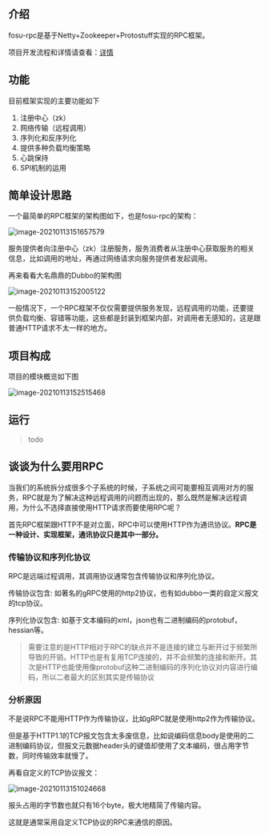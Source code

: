## 介绍

fosu-rpc是基于Netty+Zookeeper+Protostuff实现的RPC框架。

项目开发流程和详情请查看：[详情](https://github.com/ChaoAbner/fosu-rpc/tree/master/docs)

## 功能

目前框架实现的主要功能如下

1. 注册中心（zk）
2. 网络传输（远程调用）
3. 序列化和反序列化
4. 提供多种负载均衡策略
5. 心跳保持
6. SPI机制的运用

## 简单设计思路

一个最简单的RPC框架的架构图如下，也是fosu-rpc的架构：

![image-20210113151657579](http://img.fosuchao.com/image-20210113151657579.png)

服务提供者向注册中心（zk）注册服务，服务消费者从注册中心获取服务的相关信息，比如调用的地址，再通过网络请求向服务提供者发起调用。

再来看看大名鼎鼎的Dubbo的架构图

![image-20210113152005122](http://img.fosuchao.com/image-20210113152005122.png)

一般情况下，一个RPC框架不仅仅需要提供服务发现，远程调用的功能，还要提供负载均衡、容错等功能，这些都是封装到框架内部，对调用者无感知的，这是跟普通HTTP请求不太一样的地方。

## 项目构成

项目的模块概览如下图

![image-20210113152515468](http://img.fosuchao.com/image-20210113152515468.png)

## 运行

>  todo

## 谈谈为什么要用RPC

当我们的系统拆分成很多个子系统的时候，子系统之间可能要相互调用对方的服务，RPC就是为了解决这种远程调用的问题而出现的，那么既然是解决远程调用，为什么不选择直接使用HTTP请求而要使用RPC呢？

首先RPC框架跟HTTP不是对立面，RPC中可以使用HTTP作为通讯协议。**RPC是一种设计、实现框架，通讯协议只是其中一部分。**

### 传输协议和序列化协议

RPC是远端过程调用，其调用协议通常包含传输协议和序列化协议。

传输协议包含: 如著名的gRPC使用的http2协议，也有如dubbo一类的自定义报文的tcp协议。

序列化协议包含: 如基于文本编码的xml，json也有二进制编码的protobuf，hessian等。

> 需要注意的是HTTP相对于RPC的缺点并不是连接的建立与断开过于频繁所导致的开销，HTTP也是有复用TCP连接的，并不会频繁的连接和断开。其次是HTTP也能使用像protobuf这种二进制编码的序列化协议对内容进行编码，所以二者最大的区别其实是传输协议

### 分析原因

不是说RPC不能用HTTP作为传输协议，比如gRPC就是使用http2作为传输协议。

但是基于HTTP1.1的TCP报文包含太多废信息，比如说编码信息body是使用的二进制编码协议，但报文元数据header头的键值却使用了文本编码，很占用字节数，同时传输效率就慢了。

再看自定义的TCP协议报文：

![image-20210113151024668](http://img.fosuchao.com/image-20210113151024668.png)

报头占用的字节数也就只有16个byte，极大地精简了传输内容。

这就是通常采用自定义TCP协议的RPC来通信的原因。
